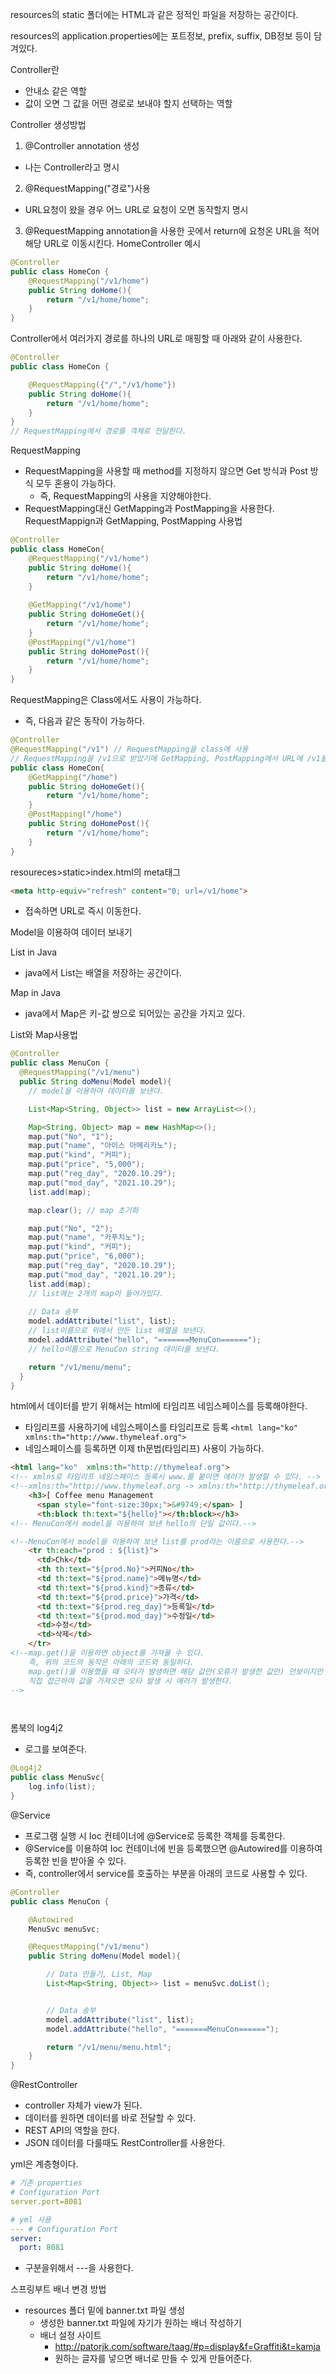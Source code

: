 resources의 static 폴더에는 HTML과 같은 정적인 파일을 저장하는 공간이다.

resources의 application.properties에는 포트정보, prefix, suffix, DB정보 등이 담겨있다.

Controller란
- 안내소 같은 역할
- 값이 오면 그 값을 어떤 경로로 보내야 할지 선택하는 역할

Controller 생성방법
1. @Controller annotation 생성
- 나는 Controller라고 명시
2. @RequestMapping("경로")사용
- URL요청이 왔을 경우 어느 URL로 요청이 오면 동작할지 명시
3. @RequestMapping annotation을 사용한 곳에서 return에 요청온 URL을 적어 해당 URL로 이동시킨다.
HomeController 예시
```java
@Controller
public class HomeCon {
    @RequestMapping("/v1/home")
    public String doHome(){
        return "/v1/home/home";
    }
}

```
Controller에서 여러가지 경로를 하나의 URL로 매핑할 때 아래와 같이 사용한다.
```java
@Controller
public class HomeCon {

    @RequestMapping({"/","/v1/home"})
    public String doHome(){
        return "/v1/home/home";
    }
}
// RequestMapping에서 경로를 객체로 전달한다.
```

RequestMapping
- RequestMapping을 사용할 때 method를 지정하지 않으면 Get 방식과 Post 방식 모두 혼용이 가능하다.
  - 즉, RequestMapping의 사용을 지양해야한다.
- RequestMapping대신 GetMapping과 PostMapping을 사용한다.
RequestMappign과 GetMapping, PostMapping 사용법
```java
@Controller
public class HomeCon{
    @RequestMapping("/v1/home")
    public String doHome(){
        return "/v1/home/home";
    }
    
    @GetMapping("/v1/home")
    public String doHomeGet(){
        return "/v1/home/home";
    }
    @PostMapping("/v1/home")
    public String doHomePost(){
        return "/v1/home/home";
    }
}
```

RequestMapping은 Class에서도 사용이 가능하다.
- 즉, 다음과 같은 동작이 가능하다.
```java
@Controller
@RequestMapping("/v1") // RequestMapping을 class에 사용
// RequestMapping을 /v1으로 받았기에 GetMapping, PostMapping에서 URL에 /v1을 생략할 수 있다.
public class HomeCon{
    @GetMapping("/home")
    public String doHomeGet(){
        return "/v1/home/home";
    }
    @PostMapping("/home")
    public String doHomePost(){
        return "/v1/home/home";
    }
}
```

resoureces>static>index.html의 meta태그
```html
<meta http-equiv="refresh" content="0; url=/v1/home">
```
- 접속하면 URL로 즉시 이동한다.


Model을 이용하여 데이터 보내기

List in Java
- java에서 List는 배열을 저장하는 공간이다.

Map in Java
- java에서 Map은 키-값 쌍으로 되어있는 공간을 가지고 있다.

List와 Map사용법
```java
@Controller
public class MenuCon {
  @RequestMapping("/v1/menu")
  public String doMenu(Model model){
    // model을 이용하여 데이터를 보낸다.

    List<Map<String, Object>> list = new ArrayList<>();

    Map<String, Object> map = new HashMap<>();
    map.put("No", "1");
    map.put("name", "아이스 아메리카노");
    map.put("kind", "커피");
    map.put("price", "5,000");
    map.put("reg_day", "2020.10.29");
    map.put("mod_day", "2021.10.29");
    list.add(map);

    map.clear(); // map 초기화

    map.put("No", "2");
    map.put("name", "카푸치노");
    map.put("kind", "커피");
    map.put("price", "6,000");
    map.put("reg_day", "2020.10.29");
    map.put("mod_day", "2021.10.29");
    list.add(map);
    // list에는 2개의 map이 들어가있다.
    
    // Data 송부
    model.addAttribute("list", list);
    // list이름으로 위에서 만든 list 배열을 보낸다.
    model.addAttribute("hello", "=======MenuCon======");
    // hello이름으로 MenuCon string 데이터를 보낸다.

    return "/v1/menu/menu";
  }
}
```

html에서 데이터를 받기 위해서는 html에 타임리프 네임스페이스를 등록해야한다.
- 타임리프를 사용하기에 네임스페이스를 타임리프로 등록
`<html lang="ko" xmlns:th="http://www.thymeleaf.org">`
- 네임스페이스를 등록하면 이제 th문법(타임리프) 사용이 가능하다.
```html
<html lang="ko"  xmlns:th="http://thymeleaf.org">
<!-- xmlns로 타임리프 네임스페이스 등록시 www.를 붙이면 에러가 발생할 수 있다. -->
<!--xmlns:th="http://www.thymeleaf.org -> xmlns:th="http://thymeleaf.org""-->
    <h3>[ Coffee menu Management 
      <span style="font-size:30px;">&#9749;</span> ]
      <th:block th:text="${hello}"></th:block></h3>
<!-- MenuCon에서 model을 이용하여 보낸 hello의 단일 값이다.-->

<!--MenuCon에서 model을 이용하여 보낸 list를 prod라는 이름으로 사용한다.-->
    <tr th:each="prod : ${list}">
      <td>Chk</td>
      <th th:text="${prod.No}">커피No</th>
      <td th:text="${prod.name}">메뉴명</td>
      <td th:text="${prod.kind}">종류</td>
      <td th:text="${prod.price}">가격</td>
      <td th:text="${prod.reg_day}">등록일</td>
      <td th:text="${prod.mod_day}">수정일</td>
      <td>수정</td>
      <td>삭제</td>
    </tr>
<!--map.get()을 이용하면 object를 가져올 수 있다.
    즉, 위의 코드의 동작은 아래의 코드와 동일하다.
    map.get()을 이용했을 때 오타가 발생하면 해당 값만(오류가 발생한 값만) 안보이지만
    직접 접근하여 값을 가져오면 오타 발생 시 에러가 발생한다.
-->




```

롬북의 log4j2
- 로그를 보여준다.
```java
@Log4j2
public class MenuSvc{
    log.info(list);    
}
```

@Service
- 프로그램 실행 시 Ioc 컨테이너에 @Service로 등록한 객체를 등록한다.
- @Service를 이용하여 Ioc 컨테이너에 빈을 등록했으면 @Autowired를 이용하여 등록한 빈을 받아올 수 있다.
- 즉, controller에서 service를 호출하는 부분을 아래의 코드로 사용할 수 있다.
```java
@Controller
public class MenuCon {

    @Autowired
    MenuSvc menuSvc;

    @RequestMapping("/v1/menu")
    public String doMenu(Model model){

        // Data 만들기, List, Map
        List<Map<String, Object>> list = menuSvc.doList();


        // Data 송부
        model.addAttribute("list", list);
        model.addAttribute("hello", "=======MenuCon======");

        return "/v1/menu/menu.html";
    }
}
```

@RestController
- controller 자체가 view가 된다.
- 데이터를 원하면 데이터를 바로 전달할 수 있다.
- REST API의 역할을 한다.
- JSON 데이터를 다룰때도 RestController를 사용한다.

yml은 계층형이다.
```yaml
# 기존 properties
# Configuration Port
server.port=8081

# yml 사용
--- # Configuration Port
server: 
  port: 8081
```
- 구분을위해서 ---을 사용한다.

스프링부트 배너 변경 방법
- resources 폴더 밑에 banner.txt 파일 생성
  - 생성한 banner.txt 파일에 자기가 원하는 배너 작성하기
  - 배너 설정 사이트
    - http://patorjk.com/software/taag/#p=display&f=Graffiti&t=kamja
    - 원하는 글자를 넣으면 배너로 만들 수 있게 만들어준다.